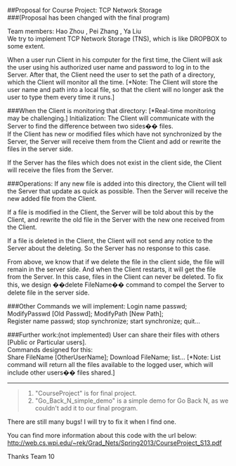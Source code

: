 ##Proposal for Course Project: TCP Network Storage       
###(Proposal has been changed with the final program)

Team members: Hao Zhou , Pei Zhang , Ya Liu        
We try to implement TCP Network Storage (TNS), which is like DROPBOX to some extent.      

When a user run Client in his computer for the first time, the Client will ask the user using his authorized user name and password to log in to the Server. After that, the Client need the user to set the path of a directory, which the Client will monitor all the time. [*Note: The Client will store the user name and path into a local file, so that the client will no longer ask the user to type them every time it runs.]       

###When the Client is monitoring that directory: [*Real-time monitoring may be challenging.]
Initialization: The Client will communicate with the Server to find the difference between two sides�� files.       
If the Client has new or modified files which have not synchronized by the Server, the Server will receive them from the Client and add or rewrite the files in the server side.      

If the Server has the files which does not exist in the client side, the Client will receive the files from the Server.      
 
###Operations:
If any new file is added into this directory, the Client will tell the Server that update as quick as possible. Then the Server will receive the new added file from the Client.       
      
If a file is modified in the Client, the Server will be told about this by the Client, and rewrite the old file in the Server with the new one received from the Client.       
      
If a file is deleted in the Client, the Client will not send any notice to the Server about the deleting. So the Server has no response to this case.      
       
From above, we know that if we delete the file in the client side, the file will remain in the server side. And when the Client restarts, it will get the file from the Server. In this case, files in the Client can never be deleted. To fix this, we design ��delete FileName�� command to compel the Server to delete file in the server side.        

###Other Commands we will implement:
Login name passwd;	ModifyPasswd [Old Passwd];	ModifyPath [New Path];    
Register name passwd;	stop synchronize; 	start synchronize; 	quit...    

###Further work:(not implemented)
User can share their files with others [Public or Particular users].       
Commands designed for this:       
Share FileName [OtherUserName];  Download FileName;	list... [*Note: List command will return all the files available to the logged user, which will include other users�� files shared.]

--------------------
>1. "CourseProject" is for final project.
>2. "Go_Back_N_simple_demo" is a simple demo for Go Back N, as we couldn't add it to our final program.

There are still many bugs! I will try to fix it when I find one.


You can find more information about this code with the url below:
http://web.cs.wpi.edu/~rek/Grad_Nets/Spring2013/CourseProject_S13.pdf

Thanks
Team 10
